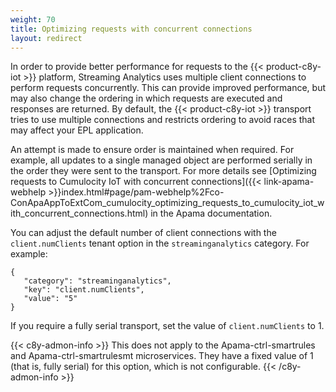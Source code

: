 ```yaml
---
weight: 70
title: Optimizing requests with concurrent connections
layout: redirect
---
```


In order to provide better performance for requests to the {{< product-c8y-iot >}} platform, Streaming Analytics uses multiple client connections to perform requests concurrently. 
This can provide improved performance, but may also change the ordering in which requests are executed and responses are returned. 
By default, the {{< product-c8y-iot >}} transport tries to use multiple connections and restricts ordering to avoid races that may affect your EPL application.

An attempt is made to ensure order is maintained when required. For example, all updates to a single managed object are performed serially in the order they were sent to the transport. 
For more details see [Optimizing requests to Cumulocity IoT with concurrent connections]({{< link-apama-webhelp >}}index.html#page/pam-webhelp%2Fco-ConApaAppToExtCom_cumulocity_optimizing_requests_to_cumulocity_iot_with_concurrent_connections.html) in the Apama documentation.

You can adjust the default number of client connections with the `client.numClients` tenant option in the `streaminganalytics` category. For example:

```
{
   "category": "streaminganalytics", 
   "key": "client.numClients", 
   "value": "5" 
}
```
If you require a fully serial transport, set the value of `client.numClients` to 1. 

{{< c8y-admon-info >}}
This does not apply to the Apama-ctrl-smartrules and Apama-ctrl-smartrulesmt microservices. They have a fixed value of 1 (that is, fully serial) for this option, which is not configurable.
{{< /c8y-admon-info >}}

